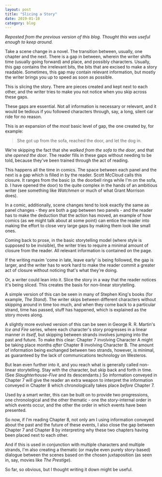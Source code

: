 ```yaml
---
layout: post
title: "Slicing a Story"
date: 2019-01-10
category: blog
---
```

_Reposted from the previous version of this blog. Thought this was useful enough to keep around._

Take a scene change in a novel. The transition between, usually, one chapter and the next. There is a gap in between, wherein the writer shifts time (usually going forward) and place, and possibly characters. Usually, this gap contains the irrelevant bits, the bits that are excised to make a story readable. Sometimes, this gap may contain relevant information, but mostly the writer brings you up to speed as soon as possible.

This is slicing the story. There are pieces created and kept next to each other, and the writer tries to make you not notice when you skip across these gaps.

These gaps are essential. Not all information is necessary or relevant, and it would be tedious if you followed characters through, say, a long, silent car ride for no reason.

This is an expansion of the _most_ basic level of gap, the one created by, for example:

> She got up from the sofa, reached the door, and let the dog in.

We're skipping the fact that she _walked from the sofa to the door_, and that she _opened the door_. The reader fills in these gaps without needing to be told, because they've been trained through the act of reading.

This happens all the time in comics. The space between each panel and the next is a gap which is filled in by the reader. Scott McCloud calls this closure. It ranges from the basic (_a._ the doorbell rings while I'm on the sofa, _b._ I have opened the door) to the quite complex in the hands of an ambitious writer (see something like _Watchmen_ or much of what Grant Morrison does).

In a comic, additionally, scene changes tend to look exactly the same as panel changes - they are both a gap between two panels - and the reader has to make the deduction that the action has moved, an example of how comics (as we might talk about at some point) can entice the reader into making the effort to close very large gaps by making them look like small ones.

Coming back to prose, in the basic storytelling model (where style is supposed to be invisible), the writer tries to require a minimal amount of closure from the reader. All relevant information is contained on the page.

If the writing maxim 'come in late, leave early' is being followed, the gap is larger, and the writer has to work hard to make the reader commit a greater act of closure without noticing that's what they're doing.

Or, a writer could lean into it. Slice the story in a way that the reader notices it's being sliced. This creates the basis for non-linear storytelling.

A simple version of this can be seen in many of Stephen King's books (for example, _The Stand_). The writer skips between different characters without skipping around in time too much, and when they come back to a particular strand, time has passed, stuff has happened, which is explained as the story moves along.

A slightly more evolved version of this can be seen in George R. R. Martin's _Ice and Fire_ series, where each character's story progresses in a linear manner _in itself_, but skipping between strands involves jumping into the past and future. To make this clear: Chapter 7 involving Character A might be taking place months _after_ Chapter 8 involving Character B. The amount of information being exchanged between two strands, however, is minimal, as guaranteed by the lack of communications technology on Westeros.

But lean even further into it, and you reach what is generally called non-linear storytelling. Stay with the character, but skip back and forth in time. (See _Slaughterhouse-Five_ and its descendants.) So information conveyed in Chapter 7 will give the reader an extra weapon to interpret the information conveyed in Chapter 8 which chronologically takes place _before_ Chapter 7.

Used by a smart writer, this can be built on to provide two progressions, one chronological and the other thematic - one the story-internal order in which events occur, and the other the order in which events have been presented.

So now, if I'm reading Chapter 8, not only am I using information conveyed about the past and the future of these events, I also close the gap between Chapter 7 and Chapter 8 by interpreting why these two chapters having been placed next to each other.

And if this is used in conjunction with multiple characters and multiple strands, I'm also creating a thematic (or maybe even purely story-based) dialogue between the scenes based on the chosen juxtaposition (as seen in, say, movies like _The Prestige_).

So far, so obvious, but I thought writing it down might be useful.